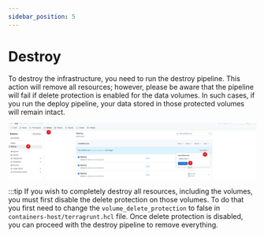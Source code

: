 ```yaml
---
sidebar_position: 5
---
```


# Destroy
To destroy the infrastructure, you need to run the destroy pipeline. This action will remove all resources; however, please be aware that the pipeline will fail if delete protection is enabled for the data volumes. In such cases, if you run the deploy pipeline, your data stored in those protected volumes will remain intact.

![](../../static/img/destroy-infrastructure.png)

:::tip
    If you wish to completely destroy all resources, including the volumes, you must first disable the delete protection on those volumes. To do that you first need to change the `volume_delete_protection` to false in `containers-host/terragrunt.hcl` file. Once delete protection is disabled, you can proceed with the destroy pipeline to remove everything.

